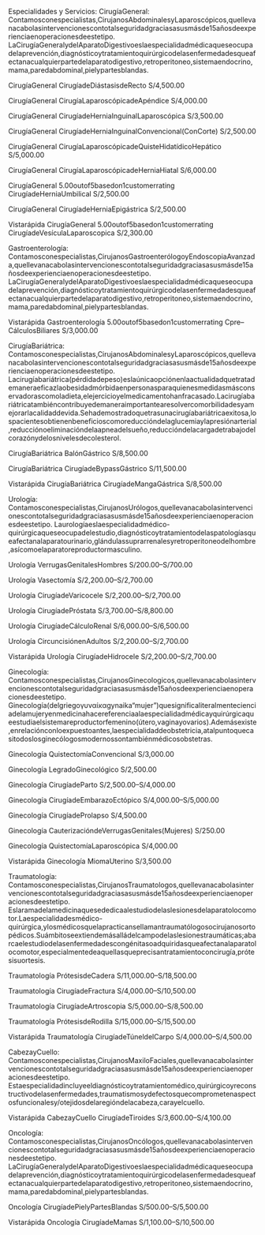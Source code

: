
Especialidades y Servicios:
CirugíaGeneral:
Contamosconespecialistas,CirujanosAbdominalesyLaparoscópicos,quellevanacabolasintervencionescontotalseguridadgraciasasusmásde15añosdeexperienciaenoperacionesdeestetipo.
LaCirugíaGeneralydelAparatoDigestivoeslaespecialidadmédicaqueseocupadelaprevención,diagnósticoytratamientoquirúrgicodelasenfermedadesqueafectanacualquierpartedelaparatodigestivo,retroperitoneo,sistemaendocrino,mama,paredabdominal,pielypartesblandas.

CirugíaGeneral
CirugíadeDiástasisdeRecto
S/4,500.00

CirugíaGeneral
CirugíaLaparoscópicadeApéndice
S/4,000.00

CirugíaGeneral
CirugíadeHerniaInguinalLaparoscópica
S/3,500.00

CirugíaGeneral
CirugíadeHerniaInguinalConvencional(ConCorte)
S/2,500.00

CirugíaGeneral
CirugíaLaparoscópicadeQuisteHidatídicoHepático
S/5,000.00

CirugíaGeneral
CirugíaLaparoscópicadeHerniaHiatal
S/6,000.00

CirugíaGeneral
5.00outof5basedon1customerrating
CirugíadeHerniaUmbilical
S/2,500.00

CirugíaGeneral
CirugíadeHerniaEpigástrica
S/2,500.00

Vistarápida
CirugíaGeneral
5.00outof5basedon1customerrating
CirugíadeVesículaLaparoscopica
S/2,300.00

Gastroenterología:
Contamosconespecialistas,CirujanosGastroenterólogoyEndoscopiaAvanzada,quellevanacabolasintervencionescontotalseguridadgraciasasusmásde15añosdeexperienciaenoperacionesdeestetipo.
LaCirugíaGeneralydelAparatoDigestivoeslaespecialidadmédicaqueseocupadelaprevención,diagnósticoytratamientoquirúrgicodelasenfermedadesqueafectanacualquierpartedelaparatodigestivo,retroperitoneo,sistemaendocrino,mama,paredabdominal,pielypartesblandas.

Vistarápida
Gastroenterología
5.00outof5basedon1customerrating
Cpre–CálculosBiliares
S/3,000.00

CirugíaBariátrica:
Contamosconespecialistas,CirujanosAbdominalesyLaparoscópicos,quellevanacabolasintervencionescontotalseguridadgraciasasusmásde15añosdeexperienciaenoperacionesdeestetipo.
Lacirugíabariátrica(pérdidadepeso)eslaúnicaopciónenlaactualidadquetratademaneraeficazlaobesidadmórbidaenpersonasparaquienesmedidasmásconservadorascomoladieta,elejercicioyelmedicamentohanfracasado.Lacirugíabariátricatambiéncontribuyedemaneraimportantearesolvercomorbilidadesyamejorarlacalidaddevida.Sehademostradoquetrasunacirugíabariátricaexitosa,lospacientesobtienenbeneficioscomoreduccióndelaglucemiaylapresiónarterial,reducciónoeliminacióndelaapneadelsueño,reduccióndelacargadetrabajodelcorazónydelosnivelesdecolesterol.

CirugíaBariátrica
BalónGástrico
S/8,500.00

CirugíaBariátrica
CirugíadeBypassGástrico
S/11,500.00

Vistarápida
CirugíaBariátrica
CirugíadeMangaGástrica
S/8,500.00

Urología:
Contamosconespecialistas,CirujanosUrólogos,quellevanacabolasintervencionescontotalseguridadgraciasasusmásde15añosdeexperienciaenoperacionesdeestetipo.
Laurologíaeslaespecialidadmédico-quirúrgicaqueseocupadelestudio,diagnósticoytratamientodelaspatologíasqueafectanalaparatourinario,glándulassuprarrenalesyretroperitoneodelhombre,asícomoelaparatoreproductormasculino.

Urología
VerrugasGenitalesHombres
S/200.00–S/700.00

Urología
Vasectomía
S/2,200.00–S/2,700.00

Urología
CirugíadeVaricocele
S/2,200.00–S/2,700.00

Urología
CirugíadePróstata
S/3,700.00–S/8,800.00




Urología
CirugíadeCálculoRenal
S/6,000.00–S/6,500.00




Urología
CircuncisiónenAdultos
S/2,200.00–S/2,700.00



Vistarápida
Urología
CirugíadeHidrocele
S/2,200.00–S/2,700.00

Ginecología:
Contamosconespecialistas,CirujanosGinecologicos,quellevanacabolasintervencionescontotalseguridadgraciasasusmásde15añosdeexperienciaenoperacionesdeestetipo.
Ginecología(delgriegoγυναίκαgynaika“mujer”)quesignificaliteralmentecienciadelamujeryenmedicinahacereferenciaalaespecialidadmédicayquirúrgicaqueestudiaelsistemareproductorfemenino(útero,vaginayovarios).Ademásexiste,enrelaciónconloexpuestoantes,laespecialidaddeobstetricia,atalpuntoquecasitodoslosginecólogosmodernossontambiénmédicosobstetras.



Ginecología
QuistectomíaConvencional
S/3,000.00





Ginecología
LegradoGinecológico
S/2,500.00





Ginecología
CirugíadeParto
S/2,500.00–S/4,000.00




Ginecología
CirugíadeEmbarazoEctópico
S/4,000.00–S/5,000.00




Ginecología
CirugíadeProlapso
S/4,500.00




Ginecología
CauterizacióndeVerrugasGenitales(Mujeres)
S/250.00





Ginecología
QuistectomíaLaparoscópica
S/4,000.00




Vistarápida
Ginecología
MiomaUterino
S/3,500.00

Traumatología:
Contamosconespecialistas,CirujanosTraumatologos,quellevanacabolasintervencionescontotalseguridadgraciasasusmásde15añosdeexperienciaenoperacionesdeestetipo.
Eslaramadelamedicinaquesededicaalestudiodelaslesionesdelaparatolocomotor.Laespecialidadesmédico-quirúrgica,ylosmédicosquelapracticansellamantraumatólogosocirujanosortopédicos.Suámbitoseextiendemásalládelcampodelaslesionestraumáticas;abarcaelestudiodelasenfermedadescongénitasoadquiridasqueafectanalaparatolocomotor,especialmentedeaquellasqueprecisantratamientoconcirugía,prótesisuortesis.



Traumatología
PrótesisdeCadera
S/11,000.00–S/18,500.00




Traumatología
CirugíadeFractura
S/4,000.00–S/10,500.00




Traumatología
CirugíadeArtroscopia
S/5,000.00–S/8,500.00




Traumatología
PrótesisdeRodilla
S/15,000.00–S/15,500.00



Vistarápida
Traumatología
CirugíadeTúneldelCarpo
S/4,000.00–S/4,500.00

CabezayCuello:
Contamosconespecialistas,CirujanosMaxiloFaciales,quellevanacabolasintervencionescontotalseguridadgraciasasusmásde15añosdeexperienciaenoperacionesdeestetipo.
Estaespecialidadincluyeeldiagnósticoytratamientomédico,quirúrgicoyreconstructivodelasenfermedades,traumatismosydefectosquecomprometenaspectosfuncionalesy/otejidosdelaregióndelacabeza,carayelcuello.


Vistarápida
CabezayCuello
CirugíadeTiroides
S/3,600.00–S/4,100.00

Oncología:
Contamosconespecialistas,CirujanosOncólogos,quellevanacabolasintervencionescontotalseguridadgraciasasusmásde15añosdeexperienciaenoperacionesdeestetipo.
LaCirugíaGeneralydelAparatoDigestivoeslaespecialidadmédicaqueseocupadelaprevención,diagnósticoytratamientoquirúrgicodelasenfermedadesqueafectanacualquierpartedelaparatodigestivo,retroperitoneo,sistemaendocrino,mama,paredabdominal,pielypartesblandas.

Oncología
CirugíadePielyPartesBlandas
S/500.00–S/5,500.00

Vistarápida
Oncología
CirugíadeMamas
S/1,100.00–S/10,500.00